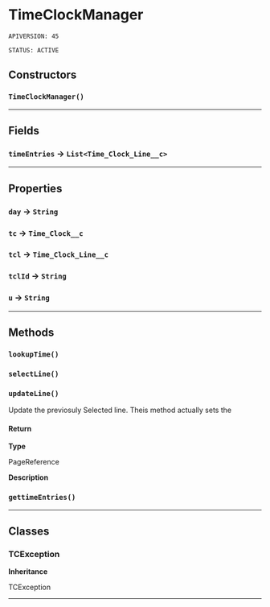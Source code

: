 # TimeClockManager

`APIVERSION: 45`

`STATUS: ACTIVE`
## Constructors
### `TimeClockManager()`
---
## Fields

### `timeEntries` → `List<Time_Clock_Line__c>`


---
## Properties

### `day` → `String`


### `tc` → `Time_Clock__c`


### `tcl` → `Time_Clock_Line__c`


### `tclId` → `String`


### `u` → `String`


---
## Methods
### `lookupTime()`
### `selectLine()`
### `updateLine()`

Update the previosuly Selected line. Theis method actually sets the

#### Return

**Type**

PageReference

**Description**



### `gettimeEntries()`
---
## Classes
### TCException

**Inheritance**

TCException


---
